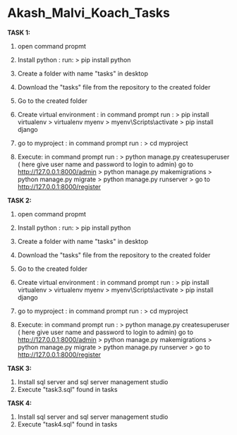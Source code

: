 # Akash_Malvi_Koach_Tasks

**TASK 1:**

1. open command propmt
2. Install python :
    run:
         > pip install python

3. Create a folder with name "tasks" in desktop
4. Download the "tasks" file from the repository to the created folder
5. Go to the created folder
6. Create virtual environment : 
    in command prompt 
    run :
         > pip install virtualenv 
         > virtualenv myenv
         > myenv\Scripts\activate
         > pip install django
         
6. go to myproject : 
    in command prompt 
    run :
        > cd myproject
7. Execute: 
    in command prompt 
    run :
         > python manage.py createsuperuser
         ( here give user name and password to login to admin)
         go to http://127.0.0.1:8000/admin
         > python manage.py makemigrations
         > python manage.py migrate
         > python manage.py runserver
         > go to http://127.0.0.1:8000/register


**TASK 2:**
1. open command propmt
2. Install python :
    run:
         > pip install python

3. Create a folder with name "tasks" in desktop
4. Download the "tasks" file from the repository to the created folder
5. Go to the created folder
6. Create virtual environment : 
    in command prompt 
    run :
         > pip install virtualenv 
         > virtualenv myenv
         > myenv\Scripts\activate
         > pip install django
         
6. go to myproject : 
    in command prompt 
    run :
        > cd myproject
7. Execute: 
    in command prompt 
    run :
         > python manage.py createsuperuser
         ( here give user name and password to login to admin)
         go to http://127.0.0.1:8000/admin
         > python manage.py makemigrations
         > python manage.py migrate
         > python manage.py runserver
         > go to http://127.0.0.1:8000/register

**TASK 3:**

1. Install sql server and sql server management studio
2. Execute "task3.sql" found in tasks


**TASK 4:**

1. Install sql server and sql server management studio
2. Execute "task4.sql" found in tasks
